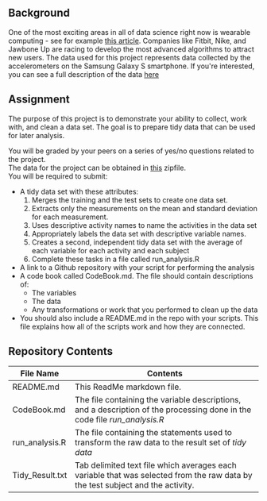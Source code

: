 ## Background
One of the most exciting areas in all of data science right now is wearable computing - see for example [this article](http://www.insideactivitytracking.com/data-science-activity-tracking-and-the-battle-for-the-worlds-top-sports-brand/). Companies like Fitbit, Nike, and Jawbone Up are racing to develop the most advanced algorithms to attract new users. The data used for this project represents data collected by the accelerometers on the Samsung Galaxy S smartphone.
If you're interested, you can see a full description of the data [here](http://archive.ics.uci.edu/ml/datasets/Human+Activity+Recognition+Using+Smartphones)


## Assignment
The purpose of this project is to demonstrate your ability to collect, work with, and clean a data set. The goal is to prepare tidy data that can be used for later analysis. 

You will be graded by your peers on a series of yes/no questions related to the project.   
The data for the project can be obtained in [this](https://d396qusza40orc.cloudfront.net/getdata%2Fprojectfiles%2FUCI%20HAR%20Dataset.zip) zipfile.  
You will be required to submit:
* A tidy data set with these attributes:
  1. Merges the training and the test sets to create one data set.
  2. Extracts only the measurements on the mean and standard deviation for each measurement. 
  3. Uses descriptive activity names to name the activities in the data set 
  4. Appropriately labels the data set with descriptive variable names. 
  5. Creates a second, independent tidy data set with the average of each variable for each activity and each subject
  6. Complete these tasks in a file called run_analysis.R
* A link to a Github repository with your script for performing the analysis  
* A code book called CodeBook.md. The file should contain descriptions of:  
  * The variables
  * The data
  * Any transformations or work that you performed to clean up the data    
* You should also include a README.md in the repo with your scripts. This file explains how all of the scripts work and how they are connected.

## Repository Contents
File Name | Contents
--- | --- 
README.md | This ReadMe markdown file.
CodeBook.md | The file containing the variable descriptions, and a description of the processing done in the code file *run_analysis.R*
run_analysis.R | The file containing the statements used to transform the raw data to the result set of *tidy data*
Tidy_Result.txt | Tab delimited text file which averages each variable that was selected from the raw data by the test subject and the activity.

